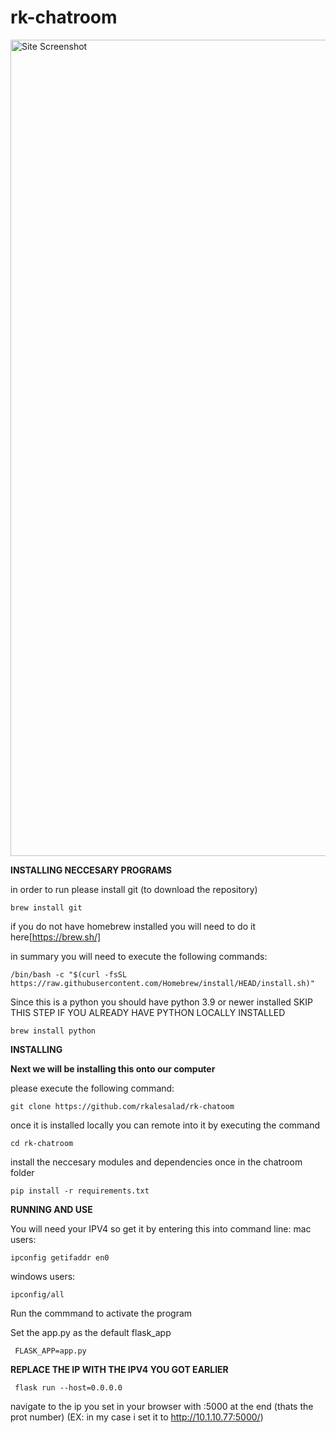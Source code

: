 # rk-chatroom
<img width="1306" alt="Site Screenshot" src="chatroom–screenshot.png">


**INSTALLING NECCESARY PROGRAMS**


in order to run please install git (to download the repository)

    brew install git


if you do not have homebrew installed you will need to do it here[https://brew.sh/]

in summary you will need to execute the following commands:

    /bin/bash -c "$(curl -fsSL https://raw.githubusercontent.com/Homebrew/install/HEAD/install.sh)"
    
Since this is a python you should have python 3.9 or newer installed
SKIP THIS STEP IF YOU ALREADY HAVE PYTHON LOCALLY INSTALLED

    brew install python

    

    
    
**INSTALLING**
    
    

**Next we will be installing this onto our computer**

please execute the following command:

    git clone https://github.com/rkalesalad/rk-chatoom
    
once it is installed locally you can remote into it by executing the command

    cd rk-chatroom

install the neccesary modules and dependencies once in the chatroom folder

    pip install -r requirements.txt
  
**RUNNING AND USE**

You will need your IPV4 so get it by entering this into command line:
mac users:
        
    ipconfig getifaddr en0

windows users:

    ipconfig/all



Run the commmand to activate the program


Set the app.py as the default flask_app

     FLASK_APP=app.py

**REPLACE THE IP WITH THE IPV4 YOU GOT EARLIER**
     
     flask run --host=0.0.0.0

     
     

navigate to the ip you set in your browser with :5000 at the end (thats the prot number) (EX: in my case i set it to http://10.1.10.77:5000/)